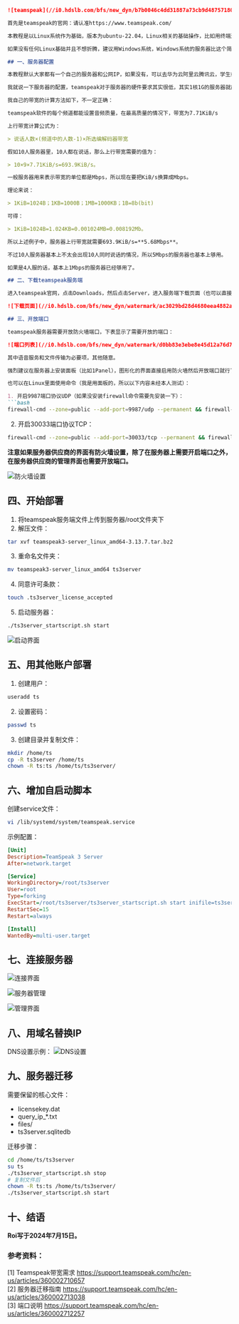 
```markdown
![teamspeak](//i0.hdslb.com/bfs/new_dyn/b7b0046c4dd31887a73cb9d4875718072134449.png@880w_256h.webp)

首先是teamspeak的官网：请认准https://www.teamspeak.com/

本教程是以Linux系统作为基础，版本为ubuntu-22.04，Linux相关的基础操作，比如用终端连接和常用命令啥的，我这边不详细说，有兴趣的自己学习一下就行了。

如果没有任何Linux基础并且不想折腾，建议用Windows系统，Windows系统的服务器比这个简单多了，视频教程B站也有很多，我在这里就不赘述了。

## 一、服务器配置

本教程默认大家都有一个自己的服务器和公网IP，如果没有，可以去华为云阿里云腾讯云，学生或者新人都有优惠，99一年啥的。再或者去各种小站、外网之类的地方搞一个云服务器，服务器怎么购买怎么配置我在这里就不说了，可以去搜相关教程。

我就说一下服务器的配置，teamspeak对于服务器的硬件要求其实很低，其实1核1G的服务器就能跑得动（虽然国内基本上买不到这么低的配置），但是对带宽要求比较高。

我自己的带宽的计算方法如下，不一定正确：

teamspeak软件的每个频道都能设置音频质量，在最高质量的情况下，带宽为7.71KiB/s

上行带宽计算公式为：

> 说话人数×(频道中的人数-1)×所选编解码器带宽

假如10人服务器里，10人都在说话，那么上行带宽需要的值为：

> 10×9×7.71KiB/s=693.9KiB/s。

一般服务器用来表示带宽的单位都是Mbps，所以现在要把KiB/s换算成Mbps。

理论来说：

> 1KiB=1024B；1KB=1000B；1MB=1000KB；1B=8b(bit)

可得：

> 1KiB=1024B=1.024KB=0.001024MB=0.008192Mb。

所以上述例子中，服务器上行带宽就需要693.9KiB/s=**5.68Mbps**。

不过10人服务器基本上不太会出现10人同时说话的情况，所以5Mbps的服务器也基本上够用。

如果是4人服的话，基本上1Mbps的服务器已经够用了。

## 二、下载teamspeak服务端

进入teamspeak官网，点击Downloads，然后点击Server，进入服务端下载页面（也可以直接点击[这里](https://teamspeak.com/en/downloads/#server)）。正常情况是下载Server 64-bit的版本，如果选择32-bit的版本系统如果不对应可能会有问题。

![下载页面](//i0.hdslb.com/bfs/new_dyn/watermark/ac3029bd28d4680eea4882a4f542a39d2134449.png@1192w.webp)

## 三、开放端口

teamspeak服务器需要开放防火墙端口，下表显示了需要开放的端口：

![端口列表](//i0.hdslb.com/bfs/new_dyn/watermark/d0bb83e3ebe8e45d12a76d711c8f5cb32134449.png@1192w.webp)

其中语音服务和文件传输为必要项，其他随意。

强烈建议在服务器上安装面板（比如1Panel），图形化的界面直接启用防火墙然后开放端口就行了。

也可以在Linux里面使用命令（我是用面板的，所以以下内容未经本人测试）：

1. 开启9987端口协议UDP（如果没安装firewall命令需要先安装一下）：
```bash
firewall-cmd --zone=public --add-port=9987/udp --permanent && firewall-cmd --reload
```

2. 开启30033端口协议TCP：
```bash
firewall-cmd --zone=public --add-port=30033/tcp --permanent && firewall-cmd --reload
```

**注意如果服务器供应商的界面有防火墙设置，除了在服务器上需要开启端口之外，在服务器供应商的管理界面也需要开放端口。**

![防火墙设置](//i0.hdslb.com/bfs/new_dyn/watermark/648e9b4458a3dc4a01520c154735b4cd2134449.png@1192w.webp)

## 四、开始部署

1. 将teamspeak服务端文件上传到服务器/root文件夹下
2. 解压文件：
```bash
tar xvf teamspeak3-server_linux_amd64-3.13.7.tar.bz2
```
3. 重命名文件夹：
```bash
mv teamspeak3-server_linux_amd64 ts3server
```
4. 同意许可条款：
```bash
touch .ts3server_license_accepted
```
5. 启动服务器：
```bash
./ts3server_startscript.sh start
```

![启动界面](//i0.hdslb.com/bfs/new_dyn/watermark/f2bbf0676bc44d587cb2a5e4401b16d12134449.png@926w_552h.webp)

## 五、用其他账户部署

1. 创建用户：
```bash
useradd ts
```
2. 设置密码：
```bash
passwd ts
```
3. 创建目录并复制文件：
```bash
mkdir /home/ts
cp -R ts3server /home/ts
chown -R ts:ts /home/ts/ts3server/
```

## 六、增加自启动脚本

创建service文件：
```bash
vi /lib/systemd/system/teamspeak.service
```

示例配置：
```ini
[Unit]
Description=TeamSpeak 3 Server
After=network.target

[Service]
WorkingDirectory=/root/ts3server
User=root
Type=forking
ExecStart=/root/ts3server/ts3server_startscript.sh start inifile=ts3server.ini
RestartSec=15
Restart=always

[Install]
WantedBy=multi-user.target
```

## 七、连接服务器

![连接界面](//i0.hdslb.com/bfs/new_dyn/watermark/9c723a89304b67a4ce8b91e20f867f6e2134449.png@1192w.webp)

![服务器管理](//i0.hdslb.com/bfs/new_dyn/watermark/a9a59bb7b04e09ed0ff865e8b23bff382134449.png@1192w.webp)

![管理界面](//i0.hdslb.com/bfs/new_dyn/watermark/caebc66466e94b7ae7f8d601aa45bd192134449.png@1008w_1064h.webp)

## 八、用域名替换IP

DNS设置示例：
![DNS设置](//i0.hdslb.com/bfs/new_dyn/watermark/3c6c8b6e0919f8beffc8700931586a7f2134449.png@1192w.webp)

## 九、服务器迁移

需要保留的核心文件：
- licensekey.dat
- query_ip_*.txt
- files/
- ts3server.sqlitedb

迁移步骤：
```bash
cd /home/ts/ts3server
su ts
./ts3server_startscript.sh stop
# 复制文件后
chown -R ts:ts /home/ts/ts3server/
./ts3server_startscript.sh start
```

## 十、结语

**Roi写于2024年7月15日。**

### 参考资料：
[1] Teamspeak带宽需求 https://support.teamspeak.com/hc/en-us/articles/360002710657  
[2] 服务器迁移指南 https://support.teamspeak.com/hc/en-us/articles/360002713038  
[3] 端口说明 https://support.teamspeak.com/hc/en-us/articles/360002712257
```
